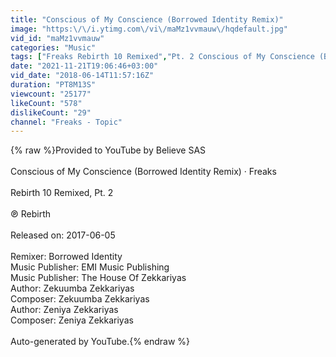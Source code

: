 ```yaml
---
title: "Conscious of My Conscience (Borrowed Identity Remix)"
image: "https:\/\/i.ytimg.com\/vi\/maMz1vvmauw\/hqdefault.jpg"
vid_id: "maMz1vvmauw"
categories: "Music"
tags: ["Freaks Rebirth 10 Remixed","Pt. 2 Conscious of My Conscience (Borrowed Identity Remix)"]
date: "2021-11-21T19:06:46+03:00"
vid_date: "2018-06-14T11:57:16Z"
duration: "PT8M13S"
viewcount: "25177"
likeCount: "578"
dislikeCount: "29"
channel: "Freaks - Topic"
---
```

{% raw %}Provided to YouTube by Believe SAS<br /><br />Conscious of My Conscience (Borrowed Identity Remix) · Freaks<br /><br />Rebirth 10 Remixed, Pt. 2<br /><br />℗ Rebirth<br /><br />Released on: 2017-06-05<br /><br />Remixer: Borrowed Identity<br />Music Publisher: EMI Music Publishing<br />Music Publisher: The House Of Zekkariyas<br />Author: Zekuumba Zekkariyas<br />Composer: Zekuumba Zekkariyas<br />Author: Zeniya Zekkariyas<br />Composer: Zeniya Zekkariyas<br /><br />Auto-generated by YouTube.{% endraw %}
